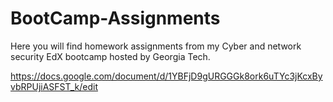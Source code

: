 # BootCamp-Assignments
Here you will find homework assignments from my Cyber and network security EdX bootcamp hosted by Georgia Tech.


https://docs.google.com/document/d/1YBFjD9gURGGGk8ork6uTYc3jKcxByvbRPUjiASFST_k/edit
